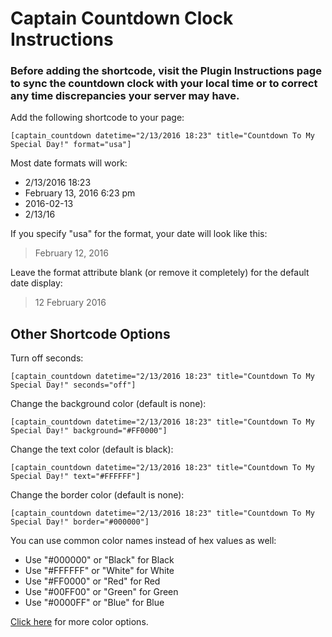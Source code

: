 # Captain Countdown Clock Instructions

### Before adding the shortcode, visit the Plugin Instructions page to sync the countdown clock with your local time or to correct any time discrepancies your server may have.

Add the following shortcode to your page:

`[captain_countdown datetime="2/13/2016 18:23" title="Countdown To My Special Day!" format="usa"]`

Most date formats will work:

- 2/13/2016 18:23
- February 13, 2016 6:23 pm
- 2016-02-13
- 2/13/16

If you specify "usa" for the format, your date will look like this:

>February 12, 2016 

Leave the format attribute blank (or remove it completely) for the default date display:

>12 February 2016 

## Other Shortcode Options

Turn off seconds:

`[captain_countdown datetime="2/13/2016 18:23" title="Countdown To My Special Day!" seconds="off"]`

Change the background color (default is none):

`[captain_countdown datetime="2/13/2016 18:23" title="Countdown To My Special Day!" background="#FF0000"]`

Change the text color (default is black):

`[captain_countdown datetime="2/13/2016 18:23" title="Countdown To My Special Day!" text="#FFFFFF"]`

Change the border color (default is none):

`[captain_countdown datetime="2/13/2016 18:23" title="Countdown To My Special Day!" border="#000000"]`

You can use common color names instead of hex values as well:

- Use "#000000" or "Black" for Black
- Use "#FFFFFF" or "White" for White
- Use "#FF0000" or "Red" for Red
- Use "#00FF00" or "Green" for Green
- Use "#0000FF" or "Blue" for Blue
    
[Click here](http://www.w3schools.com/colors/colors_hex.asp) for more color options.

